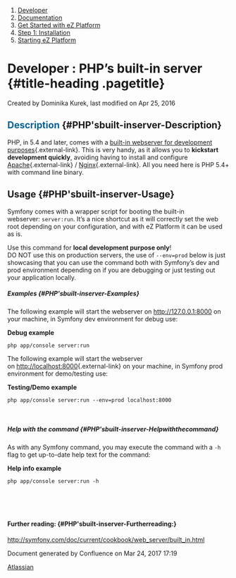 1.  <span>[Developer](index.html)</span>
2.  <span>[Documentation](Documentation_31429504.html)</span>
3.  <span>[Get Started with eZ
    Platform](Get-Started-with-eZ-Platform_31429520.html)</span>
4.  <span>[Step 1: Installation](31429538.html)</span>
5.  <span>[Starting eZ
    Platform](Starting-eZ-Platform_31429550.html)</span>

<span id="title-text"> Developer : PHP’s built-in server </span> {#title-heading .pagetitle}
================================================================

Created by <span class="author"> Dominika Kurek</span>, last modified on
Apr 25, 2016

<span style="color: rgb(0,98,147);">Description</span> {#PHP'sbuilt-inserver-Description}
------------------------------------------------------

PHP, in 5.4 and later, comes with a [built-in webserver for development
purposes](http://php.net/manual/en/features.commandline.webserver.php){.external-link}.
This is very handy, as it allows you to **kickstart development
quickly**, avoiding having to install and configure
[Apache](https://github.com/ezsystems/ezplatform/tree/master/doc/apache2){.external-link}
/
[Nginx](https://github.com/ezsystems/ezplatform/tree/master/doc/nginx){.external-link}. All
you need here is PHP 5.4+ with command line binary.

Usage {#PHP'sbuilt-inserver-Usage}
-----

Symfony comes with a wrapper script for booting the built-in
webserver: `server:run`. It’s a nice shortcut as it will correctly set
the web root depending on your configuration, and with eZ Platform it
can be used as is.

<span
class="aui-icon aui-icon-small aui-iconfont-error confluence-information-macro-icon"></span>
Use this command for **local development purpose only**!  
DO NOT use this on production servers, the use of `--env=prod` below is
just showcasing that you can use the command both with Symfony’s dev and
prod environment depending on if you are debugging or just testing out
your application locally.

##### Examples {#PHP'sbuilt-inserver-Examples}

The following example will start the webserver
on <http://127.0.0.1:8000> on your machine, in Symfony dev environment
for debug use:

**Debug example**

~~~~ brush:
php app/console server:run
~~~~

The following example will start the webserver
on [http://localhost:8000](http://localhost:8000/){.external-link} on
your machine, in Symfony prod environment for demo/testing use:

**Testing/Demo example**

~~~~ brush:
php app/console server:run --env=prod localhost:8000
~~~~

 

##### **Help with the command** {#PHP'sbuilt-inserver-Helpwiththecommand}

As with any Symfony command, you may execute the command with a `-h`
flag to get up-to-date help text for the command:

**Help info example**

~~~~ brush:
php app/console server:run -h
~~~~

 

 

#### Further reading: {#PHP'sbuilt-inserver-Furtherreading:}

<http://symfony.com/doc/current/cookbook/web_server/built_in.html>

Document generated by Confluence on Mar 24, 2017 17:19

[Atlassian](http://www.atlassian.com/)


